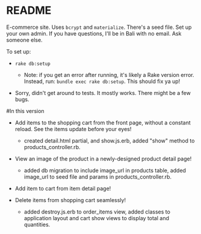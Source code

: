 # README

E-commerce site. Uses `bcrypt` and `materialize`. There's a seed file. Set up your own admin. If you have questions, I'll be in Bali with no email. Ask someone else.

To set up:

* `rake db:setup`
  * Note: if you get an error after running, it's likely a Rake version error. Instead, run: `bundle exec rake db:setup`. This should fix ya up!

* Sorry, didn't get around to tests. It mostly works. There might be a few bugs.

#In this version

* Add items to the shopping cart from the front page, without a constant reload. See the items update before your eyes!
  * created detail.html partial, and show.js.erb, added "show" method to products_controller.rb.

* View an image of the product in a newly-designed product detail page!
  * added db migration to include image_url in products table, added image_url to seed file and params in products_controller.rb.

* Add item to cart from item detail page!

* Delete items from shopping cart seamlessly!
  * added destroy.js.erb to order_items view, added classes to application layout and cart show views to display total and quantities.
